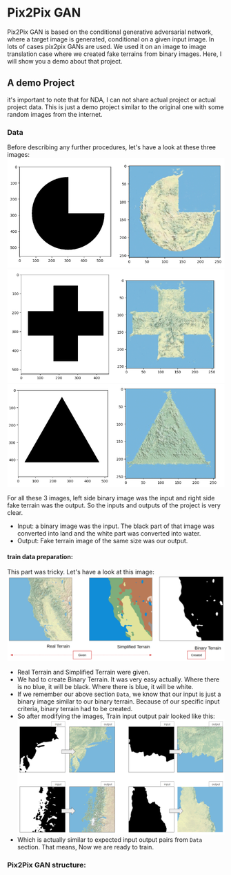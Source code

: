 # Pix2Pix GAN
Pix2Pix GAN is based on the conditional generative adversarial network, where a target image is generated, conditional on a given input image. In lots of cases pix2pix GANs are used. We used it on an image to image translation case where we created fake terrains from binary images. Here, I will show you a demo  about that project.

## A demo Project
it's important to note that for NDA, I can not share actual project or actual project data. This is just a demo project similar to the original one with some random images from the internet.

### Data 
Before describing any further procedures, let's have a look at these three images:
![circle](../Helping_Images/pix2pix/1.png)
![plus](../Helping_Images/pix2pix/plus.png)
![triangle](../Helping_Images/pix2pix/triangle.png)

For all these 3 images, left side binary image was the input and right side fake terrain was the output. So the inputs and outputs of the project is very clear. 
- Input: a binary image was the input. The black part of that image was converted into land and the white part was converted into water.
- Output: Fake terrain image of the same size was our output. 

#### train data preparation:
This part was tricky. Let's have a look at this image:
![dataset](../Helping_Images/pix2pix/dataet.png)
- Real Terrain and Simplified Terrain were given.
- We had to create Binary Terrain. It was very easy actually. Where there is no blue, it will be black. Where there is blue, it will be white.
- If we remember our above section `Data`, we know that our input is just a binary image similar to our binary terrain. Because of our specific input criteria, binary terrain had to be created. 
- So after modifying the images, Train input output pair looked like this:
![input output train](../Helping_Images/pix2pix/input_output_train.png)
- Which is actually similar to expected input output pairs from `Data` section. That means, Now we are ready to train.

### Pix2Pix GAN structure:


